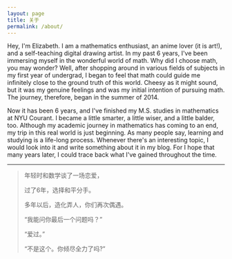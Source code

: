 ```yaml
---
layout: page
title: 关于
permalink: /about/
---
```


Hey, I'm Elizabeth. I am a mathematics enthusiast, an anime lover (it is art!), and a self-teaching digital drawing artist. In my past 6 years, I've been immersing myself in the wonderful world of math. Why did I choose math, you may wonder? Well, after shopping around in various fields of subjects in my first year of undergrad, I began to feel that math could guide me infinitely close to the ground truth of this world. Cheesy as it might sound, but it was my genuine feelings and was my initial intention of pursuing math. The journey, therefore, began in the summer of 2014. 

Now it has been 6 years, and I've finished my M.S. studies in mathematics at NYU Courant. I became a little smarter, a little wiser, and a little balder, too. Although my academic journey in mathematics has coming to an end, my trip in this real world is just beginning. As many people say, learning and studying is a life-long process. Whenever there's an interesting topic, I would look into it and write something about it in my blog. For I hope that many years later, I could trace back what I've gained throughout the time.

******  

> 年轻时和数学谈了一场恋爱，
>
> 过了6年，选择和平分手。
>
> 多年以后，造化弄人，你们再次偶遇。
>
> “我能问你最后一个问题吗？”
>
> “爱过。”
>
> “不是这个。你倾尽全力了吗?” 
